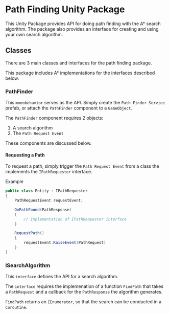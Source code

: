 # Path Finding Unity Package
This Unity Package provides API for doing path finding with the A* search algorithm. The package also provides an interface for creating and using your own search algorithm.

## Classes

There are 3 main classes and interfaces for the path finding package.

This package includes A* implementations for the interfaces described below.

### PathFinder
This `monobehavior` serves as the API. Simply create the `Path Finder Service` prefab, or attach the `PathFinder` component to a `GameObject`.

The `PathFinder` component requires 2 objects:
 1. A search algorithm
 2. The `Path Request Event`

These components are discussed below.

#### Requesting a Path
To request a path, simply trigger the `Path Request Event` from a class the implements the `IPathRequester` interface.

Example
``` C#
public class Entity : IPathRequester
{
    PathRequestEvent requestEvent;

    OnPathFound(PathResponse)
    {
        // Implementation of IPathRequester interface
    }

    RequestPath()
    {
        requestEvent.RaiseEvent(PathRequest)
    }
} 
```

### ISearchAlgorithm
This `interface` defines the API for a search algorithm.

The `interface` requires the implemenation of a function `FindPath` that takes a `PathRequest` and a callback for the `PathResponse` the algorithm generates.

`FindPath` returns an `IEnumerator`, so that the search can be conducted in a `Coroutine`.